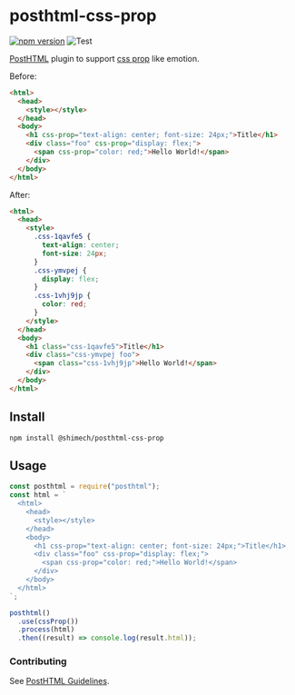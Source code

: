# posthtml-css-prop

[![npm version](https://badge.fury.io/js/@shimech%2Fposthtml-css-prop.svg)](https://badge.fury.io/js/@shimech%2Fposthtml-css-prop)
![Test](https://github.com/shimech/posthtml-css-prop/actions/workflows/test.yml/badge.svg)

[PostHTML](https://github.com/posthtml/posthtml) plugin to support [css prop](https://emotion.sh/docs/css-prop) like emotion.

Before:

```html
<html>
  <head>
    <style></style>
  </head>
  <body>
    <h1 css-prop="text-align: center; font-size: 24px;">Title</h1>
    <div class="foo" css-prop="display: flex;">
      <span css-prop="color: red;">Hello World!</span>
    </div>
  </body>
</html>
```

After:

```html
<html>
  <head>
    <style>
      .css-1qavfe5 {
        text-align: center;
        font-size: 24px;
      }
      .css-ymvpej {
        display: flex;
      }
      .css-1vhj9jp {
        color: red;
      }
    </style>
  </head>
  <body>
    <h1 class="css-1qavfe5">Title</h1>
    <div class="css-ymvpej foo">
      <span class="css-1vhj9jp">Hello World!</span>
    </div>
  </body>
</html>
```

## Install

```shell
npm install @shimech/posthtml-css-prop
```

## Usage

```javascript
const posthtml = require("posthtml");
const html = `
  <html>
    <head>
      <style></style>
    </head>
    <body>
      <h1 css-prop="text-align: center; font-size: 24px;">Title</h1>
      <div class="foo" css-prop="display: flex;">
        <span css-prop="color: red;">Hello World!</span>
      </div>
    </body>
  </html>
`;

posthtml()
  .use(cssProp())
  .process(html)
  .then((result) => console.log(result.html));
```

### Contributing

See [PostHTML Guidelines](https://github.com/posthtml/posthtml/tree/master/docs).
